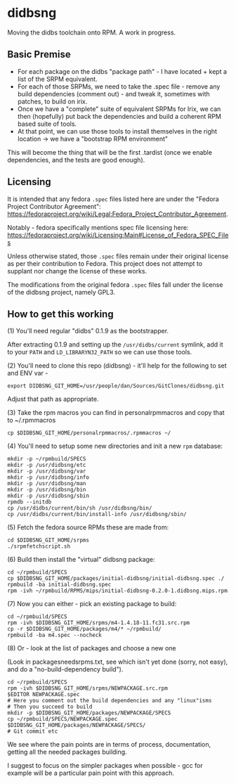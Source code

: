 # didbsng

Moving the didbs toolchain onto RPM. A work in progress.

## Basic Premise

* For each package on the didbs "package path" - I have located + kept a list of the SRPM equivalent.
* For each of those SRPMs, we need to take the .spec file - remove any build dependencies (comment out) - and tweak it, sometimes with patches, to build on irix.
* Once we have a "complete" suite of equivalent SRPMs for Irix, we can then (hopefully) put back the dependencies and build a coherent RPM based suite of tools.
* At that point, we can use those tools to install themselves in the right location -> we have a "bootstrap RPM environment"

This will become the thing that will be the first .tardist (once we enable dependencies, and the tests are good enough).

## Licensing

It is intended that any fedora `.spec` files listed here are under the "Fedora Project Contributor Agreement": https://fedoraproject.org/wiki/Legal:Fedora_Project_Contributor_Agreement.

Notably - fedora specifically mentions spec file licensing here: https://fedoraproject.org/wiki/Licensing:Main#License_of_Fedora_SPEC_Files

Unless otherwise stated, those `.spec` files remain under their original license as per their contribution to Fedora. This project does not attempt to supplant nor change the license of these works.

The modifications from the original fedora `.spec` files fall under the license of the didbsng project, namely GPL3.

## How to get this working

(1) You'll need regular "didbs" 0.1.9 as the bootstrapper.

After extracting 0.1.9 and setting up the `/usr/didbs/current` symlink, add it to your `PATH` and `LD_LIBRARYN32_PATH` so we can use those tools.

(2) You'll need to clone this repo (didbsng) - it'll help for the following to set and ENV var -

```
export DIDBSNG_GIT_HOME=/usr/people/dan/Sources/GitClones/didbsng.git
```
Adjust that path as appropriate.

(3) Take the rpm macros you can find in personalrpmmacros and copy that to ~/.rpmmacros

```
cp $DIDBSNG_GIT_HOME/personalrpmmacros/.rpmmacros ~/
```

(4) You'll need to setup some new directories and init a new `rpm` database:

```
mkdir -p ~/rpmbuild/SPECS
mkdir -p /usr/didbsng/etc
mkdir -p /usr/didbsng/var
mkdir -p /usr/didbsng/info
mkdir -p /usr/didbsng/man
mkdir -p /usr/didbsng/bin
mkdir -p /usr/didbsng/sbin
rpmdb --initdb
cp /usr/didbs/current/bin/sh /usr/didbsng/bin/
cp /usr/didbs/current/bin/install-info /usr/didbsng/sbin/
```

(5) Fetch the fedora source RPMs these are made from:

```
cd $DIDBSNG_GIT_HOME/srpms
./srpmfetchscript.sh
```

(6) Build then install the "virtual" didbsng package:

```
cd ~/rpmbuild/SPECS
cp $DIDBSNG_GIT_HOME/packages/initial-didbsng/initial-didbsng.spec ./
rpmbuild -ba initial-didbsng.spec
rpm -ivh ~/rpmbuild/RPMS/mips/initial-didbsng-0.2.0-1.didbsng.mips.rpm
```

(7) Now you can either - pick an existing package to build:

```
cd ~/rpmbuild/SPECS
rpm -ivh $DIDBSNG_GIT_HOME/srpms/m4-1.4.18-11.fc31.src.rpm
cp -r $DIDBSNG_GIT_HOME/packages/m4/* ~/rpmbuild/
rpmbuild -ba m4.spec --nocheck
```

(8) Or - look at the list of packages and choose a new one

(Look in packagesneedsrpms.txt, see which isn't yet done (sorry, not easy), and do a "no-build-dependency build").

```
cd ~/rpmbuild/SPECS
rpm -ivh $DIDBSNG_GIT_HOME/srpms/NEWPACKAGE.src.rpm
$EDITOR NEWPACKAGE.spec
# Here you comment out the build dependencies and any "linux"isms
# Then you succeed to build
mkdir -p $DIDBSNG_GIT_HOME/packages/NEWPACKAGE/SPECS
cp ~/rpmbuild/SPECS/NEWPACKAGE.spec $DIDBSNG_GIT_HOME/packages/NEWPACKAGE/SPECS/
# Git commit etc
```

We see where the pain points are in terms of process, documentation, getting all the needed packages building.

I suggest to focus on the simpler packages when possible - gcc for example will be a particular pain point with this approach.
